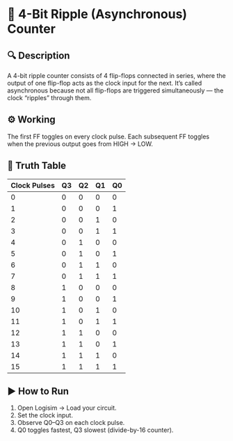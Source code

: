 # 🧮 4-Bit Ripple (Asynchronous) Counter

## 🔍 Description

A 4-bit ripple counter consists of 4 flip-flops connected in series, where the output of one flip-flop acts as the clock input for the next.
It’s called asynchronous because not all flip-flops are triggered simultaneously — the clock “ripples” through them.


## ⚙️ Working

The first FF toggles on every clock pulse.
Each subsequent FF toggles when the previous output goes from HIGH → LOW.



## 🧠 Truth Table
| Clock Pulses | Q3 | Q2 | Q1 | Q0 |
| ------------ | -- | -- | -- | -- |
| 0            | 0  | 0  | 0  | 0  |
| 1            | 0  | 0  | 0  | 1  |
| 2            | 0  | 0  | 1  | 0  |
| 3            | 0  | 0  | 1  | 1  |
| 4            | 0  | 1  | 0  | 0  |
| 5            | 0  | 1  | 0  | 1  |
| 6            | 0  | 1  | 1  | 0  |
| 7            | 0  | 1  | 1  | 1  |
| 8            | 1  | 0  | 0  | 0  |
| 9            | 1  | 0  | 0  | 1  |
| 10            | 1  | 0  | 1  | 0  |
| 11            | 1  | 0  | 1  | 1  |
| 12            | 1  | 1  | 0  | 0  |
| 13            | 1  | 1  | 0  | 1  |
| 14            | 1  | 1  | 1  | 0  |
| 15            | 1  | 1  | 1  | 1  |


## ▶️ How to Run
1. Open Logisim → Load your circuit.
2. Set the clock input.
3. Observe Q0–Q3 on each clock pulse.
4. Q0 toggles fastest, Q3 slowest (divide-by-16 counter).
